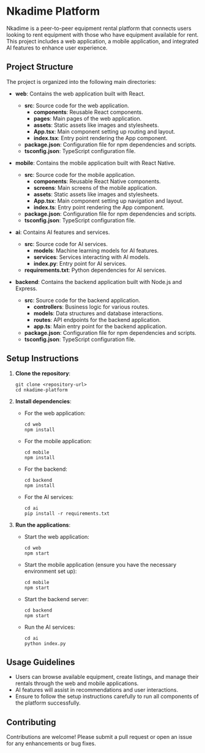 # Nkadime Platform

Nkadime is a peer-to-peer equipment rental platform that connects users looking to rent equipment with those who have equipment available for rent. This project includes a web application, a mobile application, and integrated AI features to enhance user experience.

## Project Structure

The project is organized into the following main directories:

- **web**: Contains the web application built with React.
  - **src**: Source code for the web application.
    - **components**: Reusable React components.
    - **pages**: Main pages of the web application.
    - **assets**: Static assets like images and stylesheets.
    - **App.tsx**: Main component setting up routing and layout.
    - **index.tsx**: Entry point rendering the App component.
  - **package.json**: Configuration file for npm dependencies and scripts.
  - **tsconfig.json**: TypeScript configuration file.

- **mobile**: Contains the mobile application built with React Native.
  - **src**: Source code for the mobile application.
    - **components**: Reusable React Native components.
    - **screens**: Main screens of the mobile application.
    - **assets**: Static assets like images and stylesheets.
    - **App.tsx**: Main component setting up navigation and layout.
    - **index.ts**: Entry point rendering the App component.
  - **package.json**: Configuration file for npm dependencies and scripts.
  - **tsconfig.json**: TypeScript configuration file.

- **ai**: Contains AI features and services.
  - **src**: Source code for AI services.
    - **models**: Machine learning models for AI features.
    - **services**: Services interacting with AI models.
    - **index.py**: Entry point for AI services.
  - **requirements.txt**: Python dependencies for AI services.

- **backend**: Contains the backend application built with Node.js and Express.
  - **src**: Source code for the backend application.
    - **controllers**: Business logic for various routes.
    - **models**: Data structures and database interactions.
    - **routes**: API endpoints for the backend application.
    - **app.ts**: Main entry point for the backend application.
  - **package.json**: Configuration file for npm dependencies and scripts.
  - **tsconfig.json**: TypeScript configuration file.

## Setup Instructions

1. **Clone the repository**:
   ```
   git clone <repository-url>
   cd nkadime-platform
   ```

2. **Install dependencies**:
   - For the web application:
     ```
     cd web
     npm install
     ```
   - For the mobile application:
     ```
     cd mobile
     npm install
     ```
   - For the backend:
     ```
     cd backend
     npm install
     ```
   - For the AI services:
     ```
     cd ai
     pip install -r requirements.txt
     ```

3. **Run the applications**:
   - Start the web application:
     ```
     cd web
     npm start
     ```
   - Start the mobile application (ensure you have the necessary environment set up):
     ```
     cd mobile
     npm start
     ```
   - Start the backend server:
     ```
     cd backend
     npm start
     ```
   - Run the AI services:
     ```
     cd ai
     python index.py
     ```

## Usage Guidelines

- Users can browse available equipment, create listings, and manage their rentals through the web and mobile applications.
- AI features will assist in recommendations and user interactions.
- Ensure to follow the setup instructions carefully to run all components of the platform successfully.

## Contributing

Contributions are welcome! Please submit a pull request or open an issue for any enhancements or bug fixes.